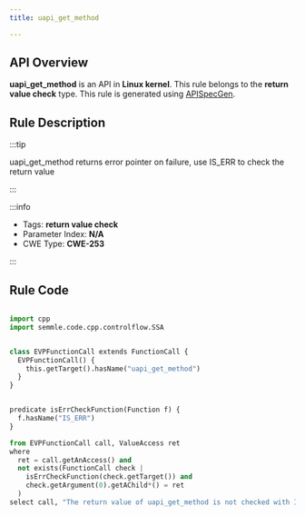 ```yaml
---
title: uapi_get_method

---
```



## API Overview
**uapi_get_method** is an API in **Linux kernel**. This rule belongs to the **return value check** type. This rule is generated using [APISpecGen](../../tools/APISpecGen).
## Rule Description

:::tip

uapi_get_method returns error pointer on failure, use IS_ERR to check the return value

:::

:::info

- Tags: **return value check**
- Parameter Index: **N/A**
- CWE Type: **CWE-253**

:::

## Rule Code
```python

import cpp
import semmle.code.cpp.controlflow.SSA


class EVPFunctionCall extends FunctionCall {
  EVPFunctionCall() {
    this.getTarget().hasName("uapi_get_method")
  }
}


predicate isErrCheckFunction(Function f) {
  f.hasName("IS_ERR") 
}

from EVPFunctionCall call, ValueAccess ret
where
  ret = call.getAnAccess() and
  not exists(FunctionCall check |
    isErrCheckFunction(check.getTarget()) and
    check.getArgument(0).getAChild*() = ret
  )
select call, "The return value of uapi_get_method is not checked with IS_ERR."
    
```